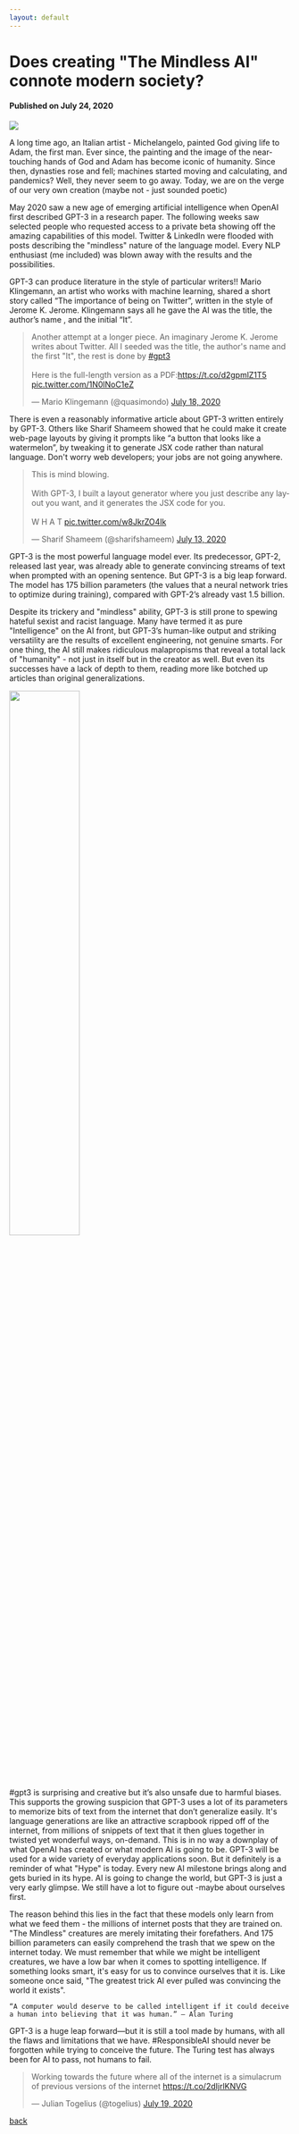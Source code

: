 ```yaml
---
layout: default
---
```


# Does creating "The Mindless AI"​ connote modern society?
#### Published on July 24, 2020

<img src="https://media-exp1.licdn.com/dms/image/C4D12AQFzQ2QywGdJNw/article-cover_image-shrink_600_2000/0?e=1600905600&v=beta&t=wGEHIj5QawgHLTsTMmVov5e0xfvtpfYlfQXKoB5Q9cQ"/>


A long time ago, an Italian artist - Michelangelo, painted God giving life to Adam, the first man. Ever since, the painting and the image of the near-touching hands of God and Adam has become iconic of humanity. Since then, dynasties rose and fell; machines started moving and calculating, and pandemics? Well, they never seem to go away. Today, we are on the verge of our very own creation (maybe not - just sounded poetic)

May 2020 saw a new age of emerging artificial intelligence when OpenAI first described GPT-3 in a research paper. The following weeks saw selected people who requested access to a private beta showing off the amazing capabilities of this model. Twitter & LinkedIn were flooded with posts describing the "mindless" nature of the language model. Every NLP enthusiast (me included) was blown away with the results and the possibilities.

GPT-3 can produce literature in the style of particular writers!! Mario Klingemann, an artist who works with machine learning, shared a short story called “The importance of being on Twitter”, written in the style of Jerome K. Jerome. Klingemann says all he gave the AI was the title, the author’s name , and the initial “It”.

<blockquote class="twitter-tweet"><p lang="en" dir="ltr">Another attempt at a longer piece. An imaginary Jerome K. Jerome writes about Twitter. All I seeded was the title, the author&#39;s name and the first &quot;It&quot;, the rest is done by <a href="https://twitter.com/hashtag/gpt3?src=hash&amp;ref_src=twsrc%5Etfw">#gpt3</a><br><br>Here is the full-length version as a PDF:<a href="https://t.co/d2gpmlZ1T5">https://t.co/d2gpmlZ1T5</a> <a href="https://t.co/1N0lNoC1eZ">pic.twitter.com/1N0lNoC1eZ</a></p>&mdash; Mario Klingemann (@quasimondo) <a href="https://twitter.com/quasimondo/status/1284509525500989445?ref_src=twsrc%5Etfw">July 18, 2020</a></blockquote> <script async src="https://platform.twitter.com/widgets.js" charset="utf-8"></script>

There is even a reasonably informative article about GPT-3 written entirely by GPT-3. Others like Sharif Shameem showed that he could make it create web-page layouts by giving it prompts like “a button that looks like a watermelon”, by tweaking it to generate JSX code rather than natural language. Don't worry web developers; your jobs are not going anywhere.

<blockquote class="twitter-tweet"><p lang="en" dir="ltr">This is mind blowing.<br><br>With GPT-3, I built a layout generator where you just describe any layout you want, and it generates the JSX code for you.<br><br>W H A T <a href="https://t.co/w8JkrZO4lk">pic.twitter.com/w8JkrZO4lk</a></p>&mdash; Sharif Shameem (@sharifshameem) <a href="https://twitter.com/sharifshameem/status/1282676454690451457?ref_src=twsrc%5Etfw">July 13, 2020</a></blockquote> <script async src="https://platform.twitter.com/widgets.js" charset="utf-8"></script>

GPT-3 is the most powerful language model ever. Its predecessor, GPT-2, released last year, was already able to generate convincing streams of text when prompted with an opening sentence. But GPT-3 is a big leap forward. The model has 175 billion parameters (the values that a neural network tries to optimize during training), compared with GPT-2’s already vast 1.5 billion.

Despite its trickery and "mindless" ability, GPT-3 is still prone to spewing hateful sexist and racist language. Many have termed it as pure "Intelligence" on the AI front, but GPT-3’s human-like output and striking versatility are the results of excellent engineering, not genuine smarts. For one thing, the AI still makes ridiculous malapropisms that reveal a total lack of "humanity" - not just in itself but in the creator as well. But even its successes have a lack of depth to them, reading more like botched up articles than original generalizations.

<a href="https://media-exp1.licdn.com/dms/image/C4D12AQHxndis1a32SQ/article-inline_image-shrink_1500_2232/0?e=1600905600&v=beta&t=8HIKKN6VBmCVPqCXhAAmIqKiYHTdA1_Z1J4syIcgD7Y" >
    <img style="width:50%;" src="https://media-exp1.licdn.com/dms/image/C4D12AQHxndis1a32SQ/article-inline_image-shrink_1500_2232/0?e=1600905600&v=beta&t=8HIKKN6VBmCVPqCXhAAmIqKiYHTdA1_Z1J4syIcgD7Y"/>
</a>


#gpt3 is surprising and creative but it’s also unsafe due to harmful biases.
This supports the growing suspicion that GPT-3 uses a lot of its parameters to memorize bits of text from the internet that don’t generalize easily. It's language generations are like an attractive scrapbook ripped off of the internet, from millions of snippets of text that it then glues together in twisted yet wonderful ways, on-demand. This is in no way a downplay of what OpenAI has created or what modern AI is going to be. GPT-3 will be used for a wide variety of everyday applications soon. But it definitely is a reminder of what "Hype" is today. Every new AI milestone brings along and gets buried in its hype. AI is going to change the world, but GPT-3 is just a very early glimpse. We still have a lot to figure out -maybe about ourselves first.

The reason behind this lies in the fact that these models only learn from what we feed them - the millions of internet posts that they are trained on. "The Mindless" creatures are merely imitating their forefathers. And 175 billion parameters can easily comprehend the trash that we spew on the internet today. We must remember that while we might be intelligent creatures, we have a low bar when it comes to spotting intelligence. If something looks smart, it's easy for us to convince ourselves that it is. Like someone once said, "The greatest trick AI ever pulled was convincing the world it exists".

`
“A computer would deserve to be called intelligent if it could deceive a human into believing that it was human.” — Alan Turing
`

GPT-3 is a huge leap forward—but it is still a tool made by humans, with all the flaws and limitations that we have. #ResponsibleAI should never be forgotten while trying to conceive the future. The Turing test has always been for AI to pass, not humans to fail.


<blockquote class="twitter-tweet"><p lang="en" dir="ltr">Working towards the future where all of the internet is a simulacrum of previous versions of the internet <a href="https://t.co/2dIjrlKNVG">https://t.co/2dIjrlKNVG</a></p>&mdash; Julian Togelius (@togelius) <a href="https://twitter.com/togelius/status/1284667692381872128?ref_src=twsrc%5Etfw">July 19, 2020</a></blockquote> <script async src="https://platform.twitter.com/widgets.js" charset="utf-8"></script>


[back](./)
